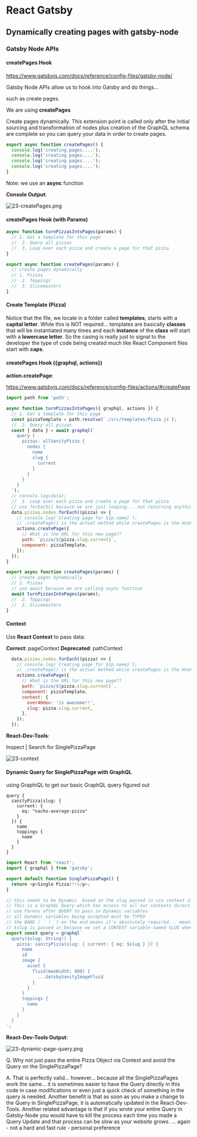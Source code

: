 # React Gatsby

## Dynamically creating pages with gatsby-node

### Gatsby Node APIs

#### createPages Hook

<https://www.gatsbyjs.com/docs/reference/config-files/gatsby-node/>

Gatsby Node APIs allow us to hook into Gatsby and do things...

such as create pages.

We are using **createPages**

Create pages dynamically. This extension point is called only after the initial sourcing and transformation of nodes plus creation of the GraphQL schema are complete so you can query your data in order to create pages.

```javascript
export async function createPages() {
  console.log('creating pages....');
  console.log('creating pages....');
  console.log('creating pages....');
  console.log('creating pages....');
}
```

Note: we use an **async** function

**Console Output**:

![23-createPages.png](./_img/23-createPages.png)

#### createPages Hook (with Params)

```javascript
async function turnPizzasIntoPages(params) {
  // 1. Get a template for this page
  //  2. Query all pizzas
  //  3. Loop over each pizza and create a page for that pizza
}

export async function createPages(params) {
  // create pages dynamically
  // 1. Pizzas
  //  2. Toppings
  //  3. Slicemasters
}
```

#### Create Template (Pizza)

Notice that the file, we locate in a folder called **templates**, starts with a **capital letter**. While this is NOT required... templates are basically **classes** that will be instantiated many times and each **instance** of the **class** will start with a **lowercase letter**. So the casing is really just to signal to the developer the type of code being created much like React Component files start with **caps**.

#### createPages Hook ({graphql, actions})

**action.createPage**:

<https://www.gatsbyjs.com/docs/reference/config-files/actions/#createPage>

```javascript
import path from 'path';

async function turnPizzasIntoPages({ graphql, actions }) {
  // 1. Get a template for this page
  const pizzaTemplate = path.resolve(`./src/templates/Pizza.js`);
  //  2. Query all pizzas
  const { data } = await graphql(`
    query {
      pizzas: allSanityPizza {
        nodes {
          name
          slug {
            current
          }
        }
      }
    }
  `);
  // console.log(data);
  //  3. Loop over each pizza and create a page for that pizza
  // use forEach() because we are just looping... not returning anything
  data.pizzas.nodes.forEach((pizza) => {
    // console.log(`Creating page for ${p.name}`);
    // .createPage() is the actual method while createPages is the Hook into it
    actions.createPage({
      // What is the URL for this new page??
      path: `pizza/${pizza.slug.current}`,
      component: pizzaTemplate,
    });
  });
}

export async function createPages(params) {
  // create pages dynamically
  // 1. Pizzas
  // use await because we are calling async function
  await turnPizzasIntoPages(params);
  //  2. Toppings
  //  3. Slicemasters
}
```

#### Context

Use **React Context** to pass data:

**Correct**:         pageContext
**Deprecated**:   pathContext

```javascript
  data.pizzas.nodes.forEach((pizza) => {
    // console.log(`Creating page for ${p.name}`);
    // .createPage() is the actual method while createPages is the Hook into it
    actions.createPage({
      // What is the URL for this new page??
      path: `pizza/${pizza.slug.current}`,
      component: pizzaTemplate,
      context: {
        over40dev: 'is awesome!!',
        slug: pizza.slug.current,
      },
    });
  });
```

**React-Dev-Tools**:

Inspect | Search for SinglePizzaPage

![23-context](./_img/23-context.png)

#### Dynamic Query for SinglePizzaPage with GraphQL

using GraphiQL to get our basic GraphQL query figured out

```Graph-i-QL
query {
  sanityPizza(slug: {
    current: {
      eq: "nacho-average-pizza"
    }
  }) {
    name
    toppings {
      name
    }
  }
}
```

```javascript
import React from 'react';
import { graphql } from 'gatsby';

export default function SinglePizzaPage() {
  return <p>Single Pizza!!!</p>;
}

// this needs to be Dynamic  based on the slug passed in via context in gatsby-node.js
// This is a GraphQL Query which has access to all our contexts directly
// use Parens after QUERY to pass in Dynamic variables
// all Dynamic variables being accepted must be TYPED
// the BANG ( ` ! `) on the end means it's absolutely required... meaning you cannot view this page without passing it a slug
// $slug is passed in because we set a CONTEXT variable named SLUG when we call **actions.createPage** from **gatsby-node.js**
export const query = graphql`
  query($slug: String!) {
    pizza: sanityPizza(slug: { current: { eq: $slug } }) {
      name
      id
      image {
        asset {
          fluid(maxWidth: 800) {
            ...GatsbySanityImageFluid
          }
        }
      }
      toppings {
        name
      }
    }
  }
`;
```

**React-Dev-Tools Output**:

![23-dynamic-page-query.png](./_img/23-dynamic-page-query.png)

Q. Why not just pass the entire Pizza Object via Context and avoid the Query on the SinglePizzaPage?

A. That is perfectly valid... however... because all the SinglePizzaPages work the same... it is sometimes easier to have the Query directly in this code in case modifications or even just a quick check of something in the query is needed. Another benefit is that as soon as you make a change to the Query in SinglePizzaPage, it is automatically updated in the React-Dev-Tools. Another related advantage is that if you wrote your entire Query in Gatsby-Node you would have to kill the process each time you made a Query Update and that process can be slow as your website grows.
... again - not a hard and fast rule - personal preference
